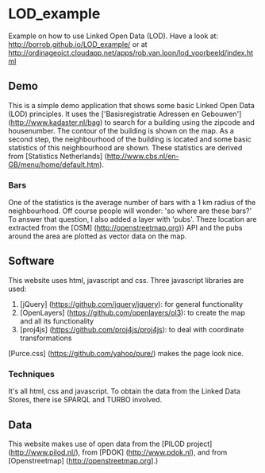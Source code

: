 # LOD_example
Example on how to use Linked Open Data (LOD). Have a look at: http://borrob.github.io/LOD_example/ or at http://ordinageoict.cloudapp.net/apps/rob.van.loon/lod_voorbeeld/index.html

## Demo
This is a simple demo application that shows some basic Linked Open Data (LOD) principles. It uses the ['Basisregistratie Adressen en Gebouwen'] (http://www.kadaster.nl/bag) to search for a building using the zipcode and housenumber. The contour of the building is shown on the map. As a second step, the neighbourhood of the building is located and some basic statistics of this neighbourhood are shown. These statistics are derived from [Statistics Netherlands] (http://www.cbs.nl/en-GB/menu/home/default.htm).

### Bars
One of the statistics is the average number of bars with a 1 km radius of the neighbourhood. Off course people will wonder: 'so where are these bars?' To answer that question, I also added a layer with 'pubs'. Theze location are extracted from the [OSM] (http://openstreetmap.org)} API and the pubs around the area are plotted as vector data on the map.

## Software
This website uses html, javascript and css. Three javascript libraries are used:

1. [jQuery] (https://github.com/jquery/jquery): for general functionality
2. [OpenLayers] (https://github.com/openlayers/ol3): to create the map and all its functionality
3. [proj4js] (https://github.com/proj4js/proj4js): to deal with coordinate transformations

[Purce.css] (https://github.com/yahoo/pure/) makes the page look nice.

### Techniques
It's all html, css and javascript. To obtain the data from the Linked Data Stores, there ise SPARQL and TURBO involved.

## Data
This website makes use of open data from the [PILOD project] (http://www.pilod.nl/), from [PDOK] (http://www.pdok.nl), and from [Openstreetmap] (http://openstreetmap.org].)
